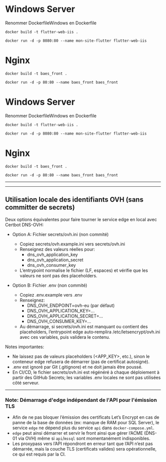 # Windows Server

Renommer DockerfileWindows en Dockerfile

```
docker build -t flutter-web-iis .

docker run -d -p 8080:80 --name mon-site-flutter flutter-web-iis
```

# Nginx

```
docker build -t baes_front .

docker run -d -p 80:80 --name baes_front baes_front
```

# Windows Server

Renommer DockerfileWindows en Dockerfile

```
docker build -t flutter-web-iis .

docker run -d -p 8080:80 --name mon-site-flutter flutter-web-iis
```

# Nginx

```
docker build -t baes_front .

docker run -d -p 80:80 --name baes_front baes_front
```

---


---

## Utilisation locale des identifiants OVH (sans committer de secrets)

Deux options équivalentes pour faire tourner le service edge en local avec Certbot DNS-OVH:

- Option A: Fichier secrets/ovh.ini (non commité)
  - Copiez secrets/ovh.example.ini vers secrets/ovh.ini
  - Renseignez des valeurs réelles pour:
    - dns_ovh_application_key
    - dns_ovh_application_secret
    - dns_ovh_consumer_key
  - L’entrypoint normalise le fichier (LF, espaces) et vérifie que les valeurs ne sont pas des placeholders.

- Option B: Fichier .env (non commité)
  - Copiez .env.example vers .env
  - Renseignez:
    - DNS_OVH_ENDPOINT=ovh-eu (par défaut)
    - DNS_OVH_APPLICATION_KEY=...
    - DNS_OVH_APPLICATION_SECRET=...
    - DNS_OVH_CONSUMER_KEY=...
  - Au démarrage, si secrets/ovh.ini est manquant ou contient des placeholders, l’entrypoint edge auto‑remplira /etc/letsencrypt/ovh.ini avec ces variables, puis validera le contenu.

Notes importantes:
- Ne laissez pas de valeurs placeholders (<APP_KEY>, etc.), sinon le conteneur edge refusera de démarrer (pas de certificat autosigné).
- .env est ignoré par Git (.gitignore) et ne doit jamais être poussé.
- En CI/CD, le fichier secrets/ovh.ini est régénéré à chaque déploiement à partir des GitHub Secrets; les variables .env locales ne sont pas utilisées côté serveur.


---

### Note: Démarrage d'edge indépendant de l'API pour l'émission TLS

- Afin de ne pas bloquer l’émission des certificats Let’s Encrypt en cas de panne de la base de données (ex: manque de RAM pour SQL Server), le service `edge` ne dépend plus du service `api` dans `docker-compose.yml`.
- `edge` peut ainsi démarrer et servir le front ainsi que gérer l’ACME (DNS-01 via OVH) même si `api`/`mssql` sont momentanément indisponibles.
- Les proxypass vers l’API répondront en erreur tant que l’API n’est pas démarrée, mais la couche TLS (certificats valides) sera opérationnelle, ce qui est requis par la CI.
